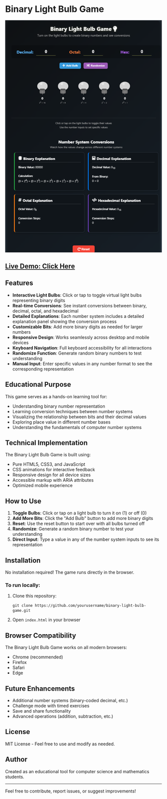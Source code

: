 # Binary Light Bulb Game

![Preview](img/Preview.png)

## [Live Demo: Click Here](https://allain-afk.github.io/BINARY/)

## Features

- **Interactive Light Bulbs**: Click or tap to toggle virtual light bulbs representing binary digits
- **Real-time Conversions**: See instant conversions between binary, decimal, octal, and hexadecimal
- **Detailed Explanations**: Each number system includes a detailed explanation panel showing the conversion process
- **Customizable Bits**: Add more binary digits as needed for larger numbers
- **Responsive Design**: Works seamlessly across desktop and mobile devices
- **Keyboard Navigation**: Full keyboard accessibility for all interactions
- **Randomize Function**: Generate random binary numbers to test understanding
- **Manual Input**: Enter specific values in any number format to see the corresponding representation

## Educational Purpose

This game serves as a hands-on learning tool for:
- Understanding binary number representation
- Learning conversion techniques between number systems
- Visualizing the relationship between bits and their decimal values
- Exploring place value in different number bases
- Understanding the fundamentals of computer number systems

## Technical Implementation

The Binary Light Bulb Game is built using:
- Pure HTML5, CSS3, and JavaScript
- CSS animations for interactive feedback
- Responsive design for all device sizes
- Accessible markup with ARIA attributes
- Optimized mobile experience

## How to Use

1. **Toggle Bulbs**: Click or tap on a light bulb to turn it on (1) or off (0)
2. **Add More Bits**: Click the "Add Bulb" button to add more binary digits
3. **Reset**: Use the reset button to start over with all bulbs turned off
4. **Randomize**: Generate a random binary number to test your understanding
5. **Direct Input**: Type a value in any of the number system inputs to see its representation

## Installation

No installation required! The game runs directly in the browser.

### To run locally:
1. Clone this repository:
   ```
   git clone https://github.com/yourusername/binary-light-bulb-game.git
   ```
2. Open `index.html` in your browser

## Browser Compatibility

The Binary Light Bulb Game works on all modern browsers:
- Chrome (recommended)
- Firefox
- Safari
- Edge

## Future Enhancements

- Additional number systems (binary-coded decimal, etc.)
- Challenge mode with timed exercises
- Save and share functionality
- Advanced operations (addition, subtraction, etc.)

## License

MIT License - Feel free to use and modify as needed.

## Author

Created as an educational tool for computer science and mathematics students.

---

Feel free to contribute, report issues, or suggest improvements! 